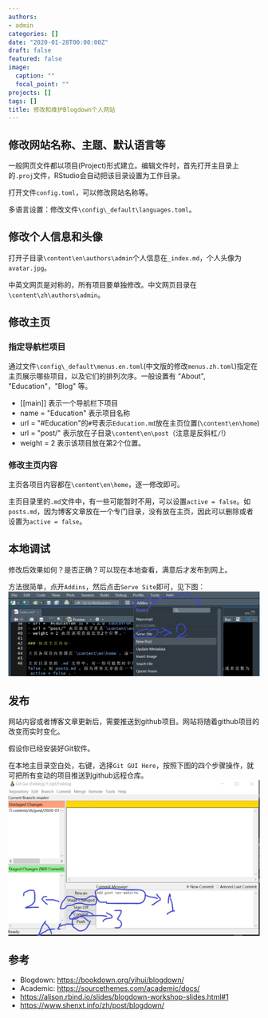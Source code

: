 ```yaml
---
authors:
- admin
categories: []
date: "2020-01-28T00:00:00Z"
draft: false
featured: false
image:
  caption: ""
  focal_point: ""
projects: []
tags: []
title: 修改和维护Blogdown个人网站
---
```


## 修改网站名称、主题、默认语言等

一般网页文件都以项目(Project)形式建立。编辑文件时，首先打开主目录上的`.proj`文件，RStudio会自动把该目录设置为工作目录。

打开文件`config.toml`，可以修改网站名称等。

多语言设置：修改文件`\config\_default\languages.toml`。

## 修改个人信息和头像

打开子目录`\content\en\authors\admin`个人信息在`_index.md`，个人头像为`avatar.jpg`。

中英文网页是对称的，所有项目要单独修改。中文网页目录在`\content\zh\authors\admin`。

## 修改主页

### 指定导航栏项目

通过文件`\config\_default\menus.en.toml`(中文版的修改`menus.zh.toml`)指定在主页展示哪些项目，以及它们的排列次序。一般设置有 "About", "Education"，"Blog" 等。

- [[main]] 表示一个导航栏下项目
- name = "Education" 表示项目名称
- url = "#Education"的`#`号表示`Education.md`放在主页位置(`\content\en\home`)
- url = "post/" 表示放在子目录`\content\en\post`（注意是反斜杠`/`!）
- weight = 2 表示该项目放在第2个位置。

### 修改主页内容

主页各项目内容都在`\content\en\home`，逐一修改即可。

主页目录里的`.md`文件中，有一些可能暂时不用，可以设置`active = false`。如`posts.md`，因为博客文章放在一个专门目录，没有放在主页，因此可以删除或者设置为`active = false`。

## 本地调试

修改后效果如何？是否正确？可以现在本地查看，满意后才发布到网上。

方法很简单，点开`Addins`，然后点击`Serve Site`即可，见下图：
![](./serve_site.png)

## 发布

网站内容或者博客文章更新后，需要推送到github项目。网站将随着github项目的改变而实时变化。

假设你已经安装好Git软件。

在本地主目录空白处，右键，选择`Git GUI Here`，按照下图的四个步骤操作，就可把所有变动的项目推送到github远程仓库。
![](./deploy.png)

## 参考

- Blogdown: https://bookdown.org/yihui/blogdown/  
- Academic: https://sourcethemes.com/academic/docs/  
- https://alison.rbind.io/slides/blogdown-workshop-slides.html#1  
- https://www.shenxt.info/zh/post/blogdown/
